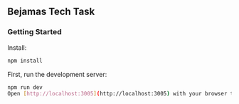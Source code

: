 ## Bejamas Tech Task

### Getting Started

Install:

```bash
npm install
````


First, run the development server:

```bash
npm run dev
Open [http://localhost:3005](http://localhost:3005) with your browser to see the result.
````
